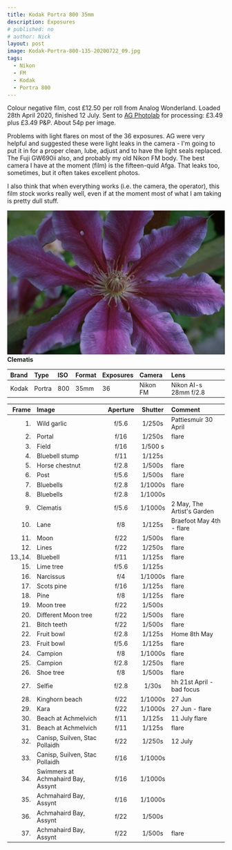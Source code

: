 ```yaml
---
title: Kodak Portra 800 35mm
description: Exposures
# published: no
# author: Nick
layout: post
image: Kodak-Portra-800-135-20200722_09.jpg
tags:
  - Nikon
  - FM
  - Kodak
  - Portra 800
---
```

Colour negative film, cost £12.50 per roll from Analog Wonderland. Loaded 28th April 2020, finished 12 July. Sent to [AG Photolab](https://www.ag-photolab.co.uk/) for processing: £3.49 plus £3.49 P&P. About 54p per image.

Problems with light flares on most of the 36 exposures. AG were very helpful and suggested these were light leaks in the camera - I'm going to put it in for a proper clean, lube, adjust and to have the light seals replaced. The Fuji GW690ii also, and probably my old Nikon FM body. The best camera I have at the moment (film) is the fifteen-quid Afga. That leaks too, sometimes, but it often takes excellent photos.

I also think that when everything works (i.e. the camera, the operator), this film stock works really well, even if at the moment most of what I am taking is pretty dull stuff.

![](/img/Kodak-Portra-800-135-20200722_06.jpg)
**Clematis**

Brand|Type|ISO|Format|Exposures|Camera|Lens
:----|:---|:--|:-----|:--------|:-----|:----
Kodak|Portra|800|35mm|36|Nikon FM|Nikon AI-s 28mm f/2.8 

Frame|Image|Aperture|Shutter|Comment
----:|:----|:----:|:----:|:------
1.|Wild garlic|f/5.6|1/250s|Pattiesmuir 30 April
2.|Portal|f/16|1/250s|flare
3.|Field|f/16|1/500 s
4.|Bluebell stump|f/11|1/125s
5.|Horse chestnut|f/2.8|1/500s|flare
6.|Post|f/5.6|1/500s|flare
7.|Bluebells|f/2.8|1/1000s|flare
8.|Bluebells|f/2.8|1/1000s
9.|Clematis|f/5.6|1/1000s|2 May, The Artist's Garden
10.|Lane|f/8|1/125s|Braefoot May 4th - flare
11.|Moon|f/22|1/500s|flare
12.|Lines|f/22|1/250s|flare
13.,14.|Bluebell|f/11|1/125s|flare
15.|Lime tree|f/5.6|1/125s
16.|Narcissus|f/4|1/1000s|flare
17.|Scots pine|f/16|1/125s|flare
18.|Pine|f/8|1/125s|flare
19.|Moon tree|f/22|1/500s
20.|Different Moon tree|f/22|1/500s|flare
21.|Bitch teeth|f/22|1/500s|flare
22.|Fruit bowl|f/2.8|1/125s|Home 8th May
23.|Fruit bowl|f/5.6|1/125s|flare
24.|Campion|f/8|1/1000s|flare
25.|Campion|f/2.8|1/250s|flare
26.|Shoe tree|f/8|1/500s|flare
27.|Selfie|f/2.8|1/30s|hh 21st April - bad focus
28.|Kinghorn beach|f/22|1/1000s|27 Jun
29.|Kara|f/22|1/1000s|27 Jun - flare
30.|Beach at Achmelvich|f/11|1/125s|11 July flare
31.|Beach at Achmelvich|f/11|1/125s|flare
32.|Canisp, Suilven, Stac Pollaidh|f/22|1/250s|12 July
33.|Canisp, Suilven, Stac Pollaidh|f/16|1/1000s
34.|Swimmers at Achmahaird Bay, Assynt|f/16|1/1000s
35.|Achmahaird Bay, Assynt|f/16|1/1000s
36.|Achmahaird Bay, Assynt|f/22|1/500s
37.|Achmahaird Bay, Assynt|f/22|1/500s|flare